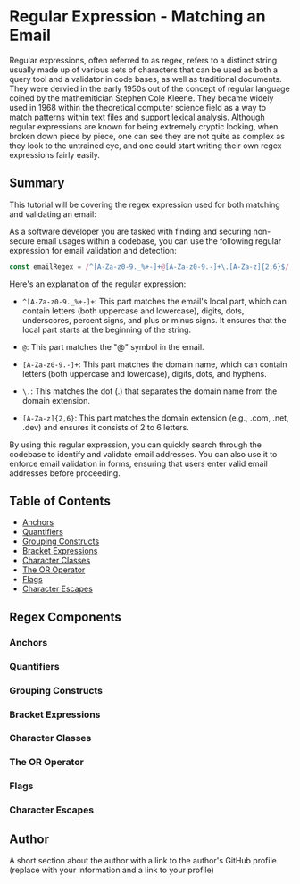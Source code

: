 # Regular Expression - Matching an Email

Regular expressions, often referred to as regex, refers to a distinct string usually made up of various sets of characters that can be used as both a query tool and a validator in code bases, as well as traditional documents. They were dervied in the early 1950s out of the concept of regular language coined by the mathemitician Stephen Cole Kleene. They became widely used in 1968 within the theoretical computer science field as a way to match patterns within text files and support lexical analysis. Although regular expressions are known for being extremely cryptic looking, when broken down piece by piece, one can see they are not quite as complex as they look to the untrained eye, and one could start writing their own regex expressions fairly easily.

## Summary

This tutorial will be covering the regex expression used for both matching and validating an email:

As a software developer you are tasked with finding and securing non-secure email usages within a codebase, you can use the following regular expression for email validation and detection:

```javascript
const emailRegex = /^[A-Za-z0-9._%+-]+@[A-Za-z0-9.-]+\.[A-Za-z]{2,6}$/;
```

Here's an explanation of the regular expression:

- `^[A-Za-z0-9._%+-]+`: This part matches the email's local part, which can contain letters (both uppercase and lowercase), digits, dots, underscores, percent signs, and plus or minus signs. It ensures that the local part starts at the beginning of the string.

- `@`: This part matches the "@" symbol in the email.

- `[A-Za-z0-9.-]+`: This part matches the domain name, which can contain letters (both uppercase and lowercase), digits, dots, and hyphens.

- `\.`: This matches the dot (.) that separates the domain name from the domain extension.

- `[A-Za-z]{2,6}`: This part matches the domain extension (e.g., .com, .net, .dev) and ensures it consists of 2 to 6 letters.

By using this regular expression, you can quickly search through the codebase to identify and validate email addresses. You can also use it to enforce email validation in forms, ensuring that users enter valid email addresses before proceeding.

## Table of Contents

- [Anchors](#anchors)
- [Quantifiers](#quantifiers)
- [Grouping Constructs](#grouping-constructs)
- [Bracket Expressions](#bracket-expressions)
- [Character Classes](#character-classes)
- [The OR Operator](#the-or-operator)
- [Flags](#flags)
- [Character Escapes](#character-escapes)

## Regex Components

### Anchors

### Quantifiers

### Grouping Constructs

### Bracket Expressions

### Character Classes

### The OR Operator

### Flags

### Character Escapes

## Author

A short section about the author with a link to the author's GitHub profile (replace with your information and a link to your profile)
